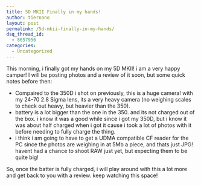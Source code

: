 ```yaml
---
title: 5D MKII Finally in my hands!
author: tiernano
layout: post
permalink: /5d-mkii-finally-in-my-hands/
dsq_thread_id:
  - 8657956
categories:
  - Uncategorized
---
```

This morning, i finally got my hands on my 5D MKII! i am a very happy camper! I will be posting photos and a review of it soon, but some quick notes before then:

  * Compaired to the 350D i shot on previously, this is a huge camera! with my 24-70 2.8 Sigma lens, its a very heavy camera (no weighing scales to check out heavy, but heavier than the 350).
  * battery is a lot bigger than the one in the 350. and its not charged out of the box. i know it was a good while since i got my 350D, but i know it was about half charged when i got it cause i took a lot of photos with it before needing to fully charge the thing.
  * i think i am going to have to get a UDMA compatible CF reader for the PC since the photos are weighing in at 5Mb a piece, and thats just JPG! havent had a chance to shoot RAW just yet, but expecting them to be quite big!

So, once the batter is fully charged, i will play around with this a lot more and get back to you with a review. keep watching this space!